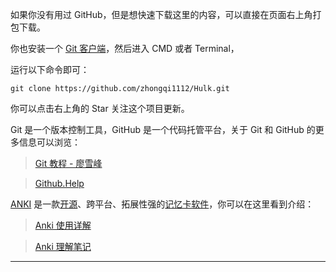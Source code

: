 如果你没有用过 GitHub，但是想快速下载这里的内容，可以直接在页面右上角打包下载。

你也安装一个 [Git 客户端]，然后进入 CMD 或者 Terminal，

运行以下命令即可：

`git clone https://github.com/zhongqi1112/Hulk.git`
  
你可以点击右上角的 Star 关注这个项目更新。

Git 是一个版本控制工具，GitHub 是一个代码托管平台，关于 Git 和 GitHub 的更多信息可以浏览：
  
  > [Git 教程 - 廖雪峰]
  
  > [Github.Help]

[ANKI] 是一款[开源]、跨平台、拓展性强的[记忆卡软件]，你可以在这里看到介绍：

  > [Anki 使用详解]
  
  > [Anki 理解笔记]

***

[Git 客户端]: 
http://git-scm.com/downloads
[Git 教程 - 廖雪峰]: 
https://www.liaoxuefeng.com/wiki/0013739516305929606dd18361248578c67b8067c8c017b000
[Github.Help]: 
https://help.github.com/articles/set-up-git/

[ANKI]:
https://apps.ankiweb.net/
[开源]:
https://github.com/dae/anki
[记忆卡软件]:
https://en.wikipedia.org/wiki/List_of_flashcard_software
[Anki 使用详解]:
https://sspai.com/post/39951
[Anki 理解笔记]:
https://lixingcong.github.io/2016/11/15/anki-doc/
